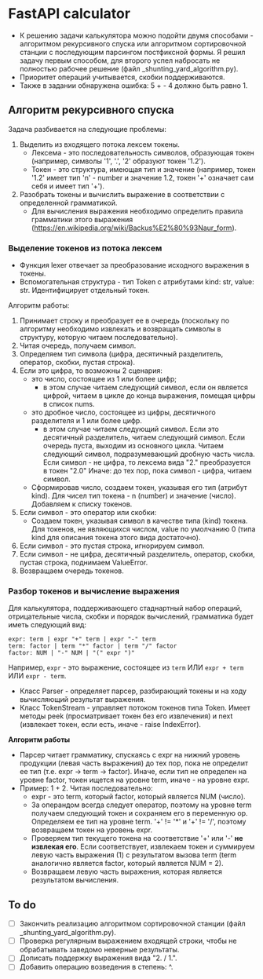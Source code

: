 # FastAPI calculator
- К решению задачи калькулятора можно подойти двумя способами - алгоритмом рекурсивного спуска или алгоритмом сортировочной станции с последующим парсингом постфиксной формы. Я решил задачу первым способом, для второго успел набросать не полностью рабочее решение (файл _shunting_yard_algorithm.py).
- Приоритет операций учитывается, скобки поддерживаются.
- Также в задании обнаружена ошибка: 5 + - 4 должно быть равно 1.

## Алгоритм рекурсивного спуска
Задача разбивается на следующие проблемы:
1. Выделить из входящего потока лексем токены.
    - Лексема - это последовательность символов, образующая токен (например, символы '1', '.', '2' образуют токен '1.2').
    - Токен - это структура, имеющая тип и значение (например, токен '1.2' имеет тип 'n' - number и значение 1.2, токен '+' означает сам себя и имеет тип '+').
2. Разобрать токены и вычислить выражение в соответствии с определенной грамматикой.
    - Для вычисления выражения необходимо определить правила грамматики этого выражения (https://en.wikipedia.org/wiki/Backus%E2%80%93Naur_form).

### Выделение токенов из потока лексем
- Функция lexer отвечает за преобразование исходного выражения в токены.
- Вспомогательная структура - тип Token с атрибутами kind: str, value: str. Идентифицирует отдельный токен.

Алгоритм работы:
1. Принимает строку и преобразует ее в очередь (поскольку по алгоритму необходимо извлекать и возвращать символы в структуру, которую читаем последовательно).
2. Читая очередь, получаем символ.
3. Определяем тип символа (цифра, десятичный разделитель, оператор, скобки, пустая строка).
4. Если это цифра, то возможны 2 сценария:
    - это число, состоящее из 1 или более цифр;
        - в этом случае читаем следующий символ, если он является цифрой, читаем в цикле до конца выражения, помещая цифры в список nums.
    - это дробное число, состоящее из цифры, десятичного разделителя и 1 или более цифр.
        - в этом случае читаем следующий символ. Если это десятичный разделитель, читаем следующий символ. Если очередь пуста, выходим из основного цикла. Читаем следующий символ, подразумевающий дробную часть числа. Если символ - не цифра, то лексема вида "2." преобразуется в токен "2.0" Иначе: до тех пор, пока символ - цифра, читаем символ.
    - Сформировав число, создаем токен, указывая его тип (атрибут kind). Для чисел тип токена - n (number) и значение (число). Добавляем к списку токенов.
5. Если символ - это оператор или скобки:
    - Создаем токен, указывая символ в качестве типа (kind) токена. Для токенов, не являющихся числом, value по умолчанию 0 (типа kind для описания токена этого вида достаточно).
6. Если символ - это пустая строка, игнорируем символ.
7. Если символ - не цифра, десятичный разделитель, оператор, скобки, пустая строка, поднимаем ValueError.
8. Возвращаем очередь токенов.

### Разбор токенов и вычисление выражения
Для калькулятора, поддерживающего стаднартный набор операций, отрицательные числа, скобки и порядок вычислений, грамматика будет иметь следующий вид:
```
expr: term | expr "+" term | expr "-" term
term: factor | term "*" factor | term "/" factor
factor: NUM | "-" NUM | "(" expr ")"
```
Например, `expr` - это выражение, состоящее из `term` ИЛИ `expr + term` ИЛИ `expr - term`.

- Класс Parser - определяет парсер, разбирающий токены и на ходу вычисляющий результат выражения.
- Класс TokenStream - управляет потоком токенов типа Token. Имеет методы peek (просматривает токен без его извлечения) и next (извлекает токен, если есть, иначе - raise IndexError).

**Алгоритм работы**
- Парсер читает грамматику, спускаясь с expr на нижний уровень продукции (левая часть выражения) до тех пор, пока не определит ее тип (т.е. expr -> term -> factor). Иначе, если тип не определен на уровне factor, токен ищется на уровне term, иначе - на уровне expr.
- Пример: 1 + 2. Читая последовательно:
    - expr - это term, который factor, который является NUM (число).
    - За операндом всегда следует оператор, поэтому на уровне term получаем следующий токен и сохраняем его в переменную op. Определяем ее тип на уровне term. '+' != '*' и '+' != '/', поэтому возвращаем токен на уровень expr.
    - Проверяем тип текущего токена на соответствие '+' или '-' **не извлекая его**. Если соответствует, извлекаем токен и суммируем левую часть выражения (1) с результатом вызова term (term аналогично является factor, который является NUM = 2).
    - Возвращаем левую часть выражения, которая является результатом вычисления.

## To do
- [ ] Закончить реализацию алгоритмом сортировочной станции (файл _shunting_yard_algorithm.py).
- [ ] Проверка регулярным выражением входящей строки, чтобы не обрабатывать заведомо неверные результаты.
- [ ] Дописать поддержку выражения вида "2. / 1.".
- [ ] Добавить операцию возведения в степень: ^.
